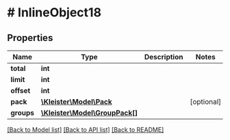 # # InlineObject18

## Properties

Name | Type | Description | Notes
------------ | ------------- | ------------- | -------------
**total** | **int** |  |
**limit** | **int** |  |
**offset** | **int** |  |
**pack** | [**\Kleister\Model\Pack**](Pack.md) |  | [optional]
**groups** | [**\Kleister\Model\GroupPack[]**](GroupPack.md) |  |

[[Back to Model list]](../../README.md#models) [[Back to API list]](../../README.md#endpoints) [[Back to README]](../../README.md)
